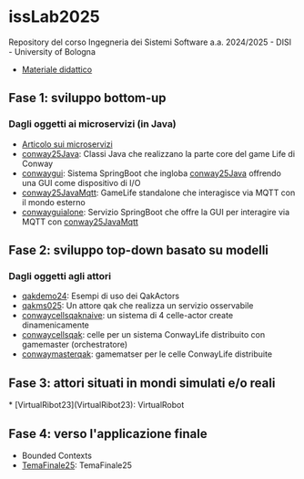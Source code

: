 # issLab2025
Repository del corso Ingegneria dei Sistemi Software a.a. 2024/2025 - DISI - University of Bologna
  * [Materiale didattico](iss25Material/docs/_build/html)

<h2 id="Fase1">Fase 1: sviluppo bottom-up</h2>   <!-- comment: ancora personalizzata](https://github.com/anatali/issLab2025/Fase1) -->

### Dagli oggetti ai microservizi (in Java)
  * [Articolo sui microservizi](iss25Material/docs/_build/html/_static/msoIEEE.pdf)
  * [conway25Java](conway25Java): Classi Java che realizzano la parte core del game Life di Conway
  * [conwaygui](conwaygui): Sistema SpringBoot che ingloba [conway25Java](conway25Java) offrendo una GUI come dispositivo di I/O
  * [conway25JavaMqtt](conway25JavaMqtt): GameLife standalone che interagisce via MQTT con il mondo esterno
  * [conwayguialone](conwayguialone): Servizio SpringBoot che offre la GUI per interagire via MQTT con [conway25JavaMqtt](conway25JavaMqtt)  


<h2 id="Fase2">Fase 2: sviluppo top-down basato su modelli</h2> 

### Dagli oggetti agli attori 

 * [qakdemo24](qakdemo24): Esempi di uso dei QakActors
 * [qakms025](qakms025): Un attore qak che realizza un servizio osservabile
 * [conwaycellsqaknaive](conwaycellsqaknaive): un sistema di 4 celle-actor create dinamenicamente
 * [conwaycellsqak](conwaycellsqak): celle per un sistema ConwayLife distribuito con gamemaster (orchestratore)
 * [conwaymasterqak](conwaymasterqak): gamematser per le celle  ConwayLife distribuite


<h2 id="Fase2">Fase 3: attori situati in mondi simulati e/o reali</h2> 
 * [VirtualRibot23](VirtualRibot23): VirtualRobot

<h2 id="Fase2">Fase 4: verso l'applicazione finale</h2> 

 *   Bounded Contexts
 * [TemaFinale25](iss25Material/docs/_build/html/TemaFinale25.html): TemaFinale25
